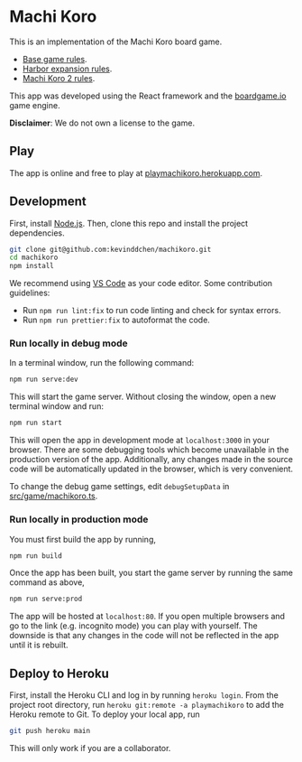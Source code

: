 # Machi Koro

This is an implementation of the Machi Koro board game.

- [Base game rules](https://www.fgbradleys.com/rules/rules2/MachiKoro-rules.pdf).
- [Harbor expansion rules](https://www.gokids.com.tw/tsaiss/gokids/rules/MK%20HABOR%20RULE%20EN.pdf).
- [Machi Koro 2 rules](https://tesera.ru/images/items/1959687/machi-koro-2_Rulebook-FINAL.pdf).

This app was developed using the React framework and the <a href="https://boardgame.io/">boardgame.io</a> game engine.

**Disclaimer**: We do not own a license to the game.

## Play

The app is online and free to play at <a href="http://playmachikoro.herokuapp.com/">playmachikoro.herokuapp.com</a>.

## Development

First, install [Node.js](https://nodejs.org/en/).
Then, clone this repo and install the project dependencies.

```bash
git clone git@github.com:kevinddchen/machikoro.git
cd machikoro
npm install
```

We recommend using [VS Code](https://code.visualstudio.com/) as your code editor.
Some contribution guidelines:

- Run `npm run lint:fix` to run code linting and check for syntax errors.
- Run `npm run prettier:fix` to autoformat the code.

### Run locally in debug mode

In a terminal window, run the following command:

```bash
npm run serve:dev
```

This will start the game server.
Without closing the window, open a new terminal window and run:

```bash
npm run start
```

This will open the app in development mode at `localhost:3000` in your browser.
There are some debugging tools which become unavailable in the production version of the app.
Additionally, any changes made in the source code will be automatically updated in the browser, which is very convenient.

To change the debug game settings, edit `debugSetupData` in [src/game/machikoro.ts](src/game/machikoro.ts).

### Run locally in production mode

You must first build the app by running,

```bash
npm run build
```

Once the app has been built, you start the game server by running the same command as above,

```bash
npm run serve:prod
```

The app will be hosted at `localhost:80`.
If you open multiple browsers and go to the link (e.g. incognito mode) you can play with yourself.
The downside is that any changes in the code will not be reflected in the app until it is rebuilt.

## Deploy to Heroku

First, install the Heroku CLI and log in by running `heroku login`.
From the project root directory, run `heroku git:remote -a playmachikoro` to add the Heroku remote to Git.
To deploy your local app, run

```bash
git push heroku main
```

This will only work if you are a collaborator.
